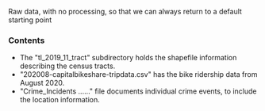 Raw data, with no processing, so that we can always return to a default starting point


### Contents

* The "tl_2019_11_tract" subdirectory holds the shapefile information describing the census tracts.
* "202008-capitalbikeshare-tripdata.csv" has the bike ridership data from August 2020.
* "Crime_Incidents ......"  file documents individual crime events, to include the location information.



